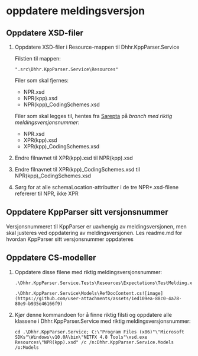 #  oppdatere meldingsversjon
## Oppdatere XSD-filer
1. Oppdatere XSD-filer i Resource-mappen til Dhhr.KppParser.Service

   Filstien til mappen:
   ```
   ".src\Dhhr.KppParser.Service\Resources"
   ```
   Filer som skal fjernes:
   - NPR.xsd
   - NPR(kpp).xsd
   - NPR(kpp)_CodingSchemes.xsd
  
   Filer som skal legges til, hentes fra [Sarepta](https://git.sarepta.ehelse.no/utvikling/xpr/-/tree/master?ref_type=heads) på _branch med riktig meldingsversjonsnummer_:
   - NPR.xsd
   - XPR(kpp).xsd
   - XPR(kpp)_CodingSchemes.xsd
  
  2. Endre filnavnet til XPR(kpp).xsd til NPR(kpp).xsd
  3. Endre filnavnet til XPR(kpp)_CodingSchemes.xsd til NPR(kpp)_CodingSchemes.xsd
  4. Sørg for at alle schemaLocation-attributter i de tre NPR*.xsd-filene refererer til NPR, ikke XPR

## Oppdatere KppParser sitt versjonsnummer
Versjonsnummeret til KppParser er uavhengig av meldingsversjonen, men skal justeres ved oppdatering av meldingsversjonen.
Les readme.md for hvordan KppParser sitt versjonsnummer oppdateres
  
## Oppdatere CS-modeller
  1. Oppdatere disse filene med riktig meldingsversjonsnummer:
     ```
     .\Dhhr.KppParser.Service.Tests\Resources\Expectations\TestMelding.xml
     ```
     ```
     .\Dhhr.KppParser.Service\Models\RefDocContent.cs![image](https://github.com/user-attachments/assets/1ed109ea-88c0-4a78-80e9-b935e46166f9)
     ```
  2. Kjør denne kommandoen for å finne riktig filsti og oppdatere alle klassene i Dhhr.KppParser.Service med riktig meldingsversjonsnummer:
     ```
     cd .\Dhhr.KppParser.Service; C:\"Program Files (x86)"\"Microsoft SDKs"\Windows\v10.0A\bin\"NETFX 4.8 Tools"\xsd.exe Resources\"NPR(kpp).xsd" /c /n:Dhhr.KppParser.Service.Models /o:Models
     ```
